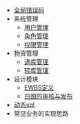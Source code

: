 - [全局错误码](/error)
- 系统管理
  - [用户管理](/user)
  - [角色管理](/user)
  - [权限管理](/user)
- 物资管理
  - [退库管理](/return)
  - [转库管理](/transfer)
- 设计模块
  - [EWBS定义](/ewbs)
  - [白图的审核与发布](/baitu)
- [动态sql](/dsql/)
- 常见业务的实现思路
